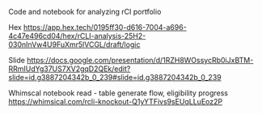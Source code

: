Code and notebook for analyzing rCI portfolio

Hex
https://app.hex.tech/0195ff30-d616-7004-a696-4c47e496cd04/hex/rCLI-analysis-25H2-030nInVw4U9FuXmr5lVCGL/draft/logic

Slide
https://docs.google.com/presentation/d/1RZH8WOssycRb0iJxBTM-RRmIUdYg37US7XV2gqD2QEk/edit?slide=id.g3887204342b_0_239#slide=id.g3887204342b_0_239

Whimscal notebook read - table generate flow, eligibility progress
https://whimsical.com/rcli-knockout-Q1yYTFivs9sEUqLLuEoz2P
